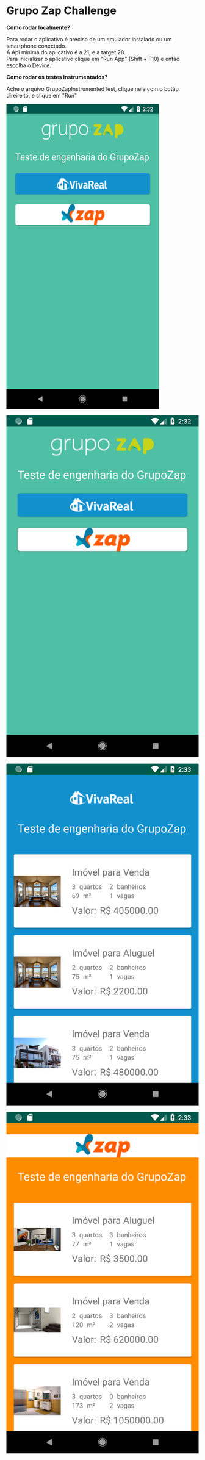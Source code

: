 # Grupo Zap Challenge

<b>Como rodar localmente?</b>

Para rodar o aplicativo é preciso de um emulador instalado ou um smartphone conectado. <br>
A Api mínima do aplicativo é a 21, e a target 28. <br>
Para inicializar o aplicativo clique em "Run App" (Shift + F10) e então escolha o Device.


<b>Como rodar os testes instrumentados?</b>

Ache o arquivo GrupoZapInstrumentedTest, clique nele com o botão direireito, e clique em "Run"

<img width="400" height="800" src="https://raw.githubusercontent.com/vicolmoraes/GrupoZapChallenge/master/Screenshot_1567002776.png">

![alt text](https://raw.githubusercontent.com/vicolmoraes/GrupoZapChallenge/master/Screenshot_1567002776.png)

![alt text](https://raw.githubusercontent.com/vicolmoraes/GrupoZapChallenge/master/Screenshot_1567002788.png)

![alt text](https://raw.githubusercontent.com/vicolmoraes/GrupoZapChallenge/master/Screenshot_1567002801.png)